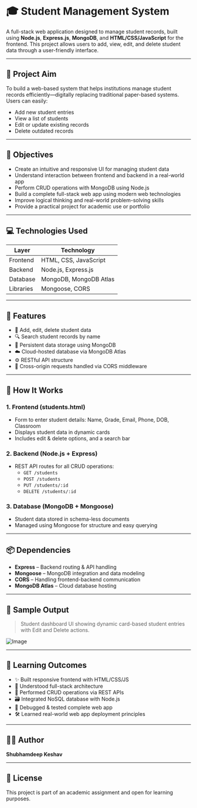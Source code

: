 # 🎓 Student Management System

A full-stack web application designed to manage student records, built using **Node.js**, **Express.js**, **MongoDB**, and **HTML/CSS/JavaScript** for the frontend. This project allows users to add, view, edit, and delete student data through a user-friendly interface.

---

## 📌 Project Aim

To build a web-based system that helps institutions manage student records efficiently—digitally replacing traditional paper-based systems. Users can easily:

- Add new student entries
- View a list of students
- Edit or update existing records
- Delete outdated records

---

## 🎯 Objectives

- Create an intuitive and responsive UI for managing student data
- Understand interaction between frontend and backend in a real-world app
- Perform CRUD operations with MongoDB using Node.js
- Build a complete full-stack web app using modern web technologies
- Improve logical thinking and real-world problem-solving skills
- Provide a practical project for academic use or portfolio

---

## 💻 Technologies Used

| Layer      | Technology           |
|------------|----------------------|
| Frontend   | HTML, CSS, JavaScript |
| Backend    | Node.js, Express.js  |
| Database   | MongoDB, MongoDB Atlas |
| Libraries  | Mongoose, CORS       |

---

## 🧩 Features

- 📄 Add, edit, delete student data
- 🔍 Search student records by name
- 💾 Persistent data storage using MongoDB
- ☁️ Cloud-hosted database via MongoDB Atlas
- ⚙️ RESTful API structure
- 🔐 Cross-origin requests handled via CORS middleware

---

## 🚀 How It Works

### 1. **Frontend (students.html)**
- Form to enter student details: Name, Grade, Email, Phone, DOB, Classroom
- Displays student data in dynamic cards
- Includes edit & delete options, and a search bar

### 2. **Backend (Node.js + Express)**
- REST API routes for all CRUD operations:
  - `GET /students`
  - `POST /students`
  - `PUT /students/:id`
  - `DELETE /students/:id`

### 3. **Database (MongoDB + Mongoose)**
- Student data stored in schema-less documents
- Managed using Mongoose for structure and easy querying

---

## 📦 Dependencies

- **Express** – Backend routing & API handling
- **Mongoose** – MongoDB integration and data modeling
- **CORS** – Handling frontend-backend communication
- **MongoDB Atlas** – Cloud database hosting

---

## 📸 Sample Output

> Student dashboard UI showing dynamic card-based student entries with Edit and Delete actions.

![Image](https://github.com/user-attachments/assets/226b6dbb-abda-4a4d-8fb7-a9127b2181bb)

---

## 📝 Learning Outcomes

- ✨ Built responsive frontend with HTML/CSS/JS
- 🧠 Understood full-stack architecture
- 🔄 Performed CRUD operations via REST APIs
- 🗃️ Integrated NoSQL database with Node.js
- 🧪 Debugged & tested complete web app
- 🛠️ Learned real-world web app deployment principles

---

## 🧑‍💻 Author

**Shubhamdeep Keshav**  

---

## 📜 License

This project is part of an academic assignment and open for learning purposes.

